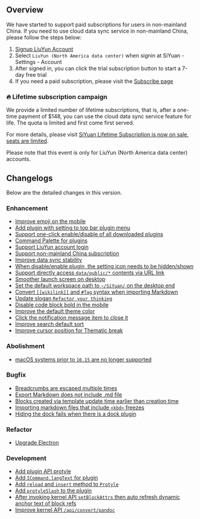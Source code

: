 ## Overview

We have started to support paid subscriptions for users in non-mainland China. If you need to use cloud data sync service in non-mainland China, please follow the steps below:

1. [Signup LiuYun Account](https://liuyun.io/register)
2. Select `LiuYun (North America data center)` when signin at SiYuan - Settings - Account
3. After signed in, you can click the trial subscription button to start a 7-day free trial
4. If you need a paid subscription, please visit the [Subscribe page](https://liuyun.io/subscribe/siyuan)

### 🔥 Lifetime subscription campaign

We provide a limited number of lifetime subscriptions, that is, after a one-time payment of $148, you can use the cloud data sync service feature for life. The quota is limited and first come first served.

For more details, please visit [SiYuan Lifetime Subscription is now on sale, seats are limited](https://liuyun.io/article/1687355154445).

Please note that this event is only for LiuYun (North America data center) accounts.

## Changelogs

Below are the detailed changes in this version.

### Enhancement

* [Improve emoji on the mobile](https://github.com/siyuan-note/siyuan/issues/8484)
* [Add plugin with setting to top bar plugin menu](https://github.com/siyuan-note/siyuan/issues/8486)
* [Support one-click enable/disable of all downloaded plugins](https://github.com/siyuan-note/siyuan/issues/8523)
* [Command Palette for plugins](https://github.com/siyuan-note/siyuan/issues/8526)
* [Support LiuYun account login](https://github.com/siyuan-note/siyuan/issues/8578)
* [Support non-mainland China subscription](https://github.com/siyuan-note/siyuan/issues/8584)
* [Improve data sync stability](https://github.com/siyuan-note/siyuan/issues/8591)
* [When disable/enable plugin, the setting icon needs to be hidden/shown](https://github.com/siyuan-note/siyuan/issues/8592)
* [Support directly access `data/public/*` contents via URL link](https://github.com/siyuan-note/siyuan/issues/8593)
* [Smoother launch screen on desktop](https://github.com/siyuan-note/siyuan/issues/8596)
* [Set the default workspace path to `~/SiYuan/` on the desktop end](https://github.com/siyuan-note/siyuan/issues/8602)
* [Convert `[[wikilink]]` and `#Tag` syntax when importing Markdown](https://github.com/siyuan-note/siyuan/issues/8603)
* [Update slogan `Refactor your thinking`](https://github.com/siyuan-note/siyuan/issues/8608)
* [Disable code block bold in the mobile](https://github.com/siyuan-note/siyuan/issues/8613)
* [Improve the default theme color](https://github.com/siyuan-note/siyuan/issues/8616)
* [Click the notification message item to close it](https://github.com/siyuan-note/siyuan/issues/8622)
* [Improve search default sort](https://github.com/siyuan-note/siyuan/issues/8624)
* [Improve cursor position for Thematic break](https://github.com/siyuan-note/siyuan/issues/8625)

### Abolishment

* [macOS systems prior to `10.15` are no longer supported](https://github.com/siyuan-note/siyuan/issues/8604)

### Bugfix

* [Breadcrumbs are escaped multiple times](https://github.com/siyuan-note/siyuan/issues/8580)
* [Export Markdown does not include .md file](https://github.com/siyuan-note/siyuan/issues/8587)
* [Blocks created via template update time earlier than creation time](https://github.com/siyuan-note/siyuan/issues/8607)
* [Importing markdown files that include `<kbd>` freezes](https://github.com/siyuan-note/siyuan/issues/8611)
* [Hiding the dock fails when there is a dock plugin](https://github.com/siyuan-note/siyuan/issues/8614)

### Refactor

* [Upgrade Electron](https://github.com/siyuan-note/siyuan/issues/8597)

### Development

* [Add plugin API protyle](https://github.com/siyuan-note/siyuan/issues/8445)
* [Add  `ICommand.langText` for  plugin](https://github.com/siyuan-note/siyuan/pull/8589)
* [Add `reload` and `insert` method to `Protyle`](https://github.com/siyuan-note/siyuan/issues/8598)
* [Add `protyleSlash` to the plugin](https://github.com/siyuan-note/siyuan/issues/8599)
* [After invoking kernel API `setBlockAttrs` then auto refresh dynamic anchor text of block refs](https://github.com/siyuan-note/siyuan/issues/8605)
* [Improve kernel API `/api/convert/pandoc`](https://github.com/siyuan-note/siyuan/issues/8619)
